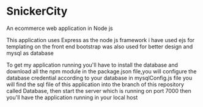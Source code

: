 # SnickerCity
An ecommerce web application in Node js 

This application uses Express as the node js framework i have used ejs for templating on the front end bootstrap was also used for better design and mysql as database

To get my application running you'll have to install the database and download all the npm module in the package.json file,you will configure the database credential according to your database in mysqlConfig.js file 
you will find the sql file of this application into the branch of this repository called Database, then start the server which is running on port 7000 then you'll have the application running in your local host



